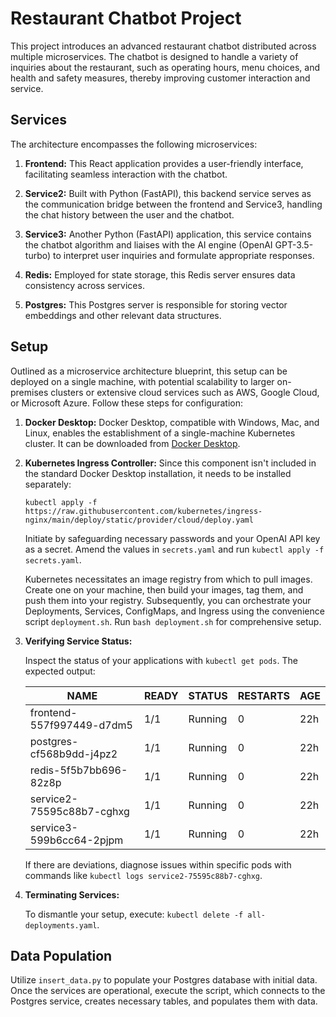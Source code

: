 # Restaurant Chatbot Project

This project introduces an advanced restaurant chatbot distributed across multiple microservices. The chatbot is designed to handle a variety of inquiries about the restaurant, such as operating hours, menu choices, and health and safety measures, thereby improving customer interaction and service.

## Services

The architecture encompasses the following microservices:

1. **Frontend:** This React application provides a user-friendly interface, facilitating seamless interaction with the chatbot.

2. **Service2:** Built with Python (FastAPI), this backend service serves as the communication bridge between the frontend and Service3, handling the chat history between the user and the chatbot.

3. **Service3:** Another Python (FastAPI) application, this service contains the chatbot algorithm and liaises with the AI engine (OpenAI GPT-3.5-turbo) to interpret user inquiries and formulate appropriate responses.

4. **Redis:** Employed for state storage, this Redis server ensures data consistency across services.

5. **Postgres:** This Postgres server is responsible for storing vector embeddings and other relevant data structures.

## Setup

Outlined as a microservice architecture blueprint, this setup can be deployed on a single machine, with potential scalability to larger on-premises clusters or extensive cloud services such as AWS, Google Cloud, or Microsoft Azure. Follow these steps for configuration:

1. **Docker Desktop:** Docker Desktop, compatible with Windows, Mac, and Linux, enables the establishment of a single-machine Kubernetes cluster. It can be downloaded from [Docker Desktop](https://www.docker.com/products/docker-desktop/).

2. **Kubernetes Ingress Controller:** Since this component isn't included in the standard Docker Desktop installation, it needs to be installed separately:

   ```shell
   kubectl apply -f https://raw.githubusercontent.com/kubernetes/ingress-nginx/main/deploy/static/provider/cloud/deploy.yaml
   ```

   Initiate by safeguarding necessary passwords and your OpenAI API key as a secret. Amend the values in `secrets.yaml` and run `kubectl apply -f secrets.yaml`.

   Kubernetes necessitates an image registry from which to pull images. Create one on your machine, then build your images, tag them, and push them into your registry. Subsequently, you can orchestrate your Deployments, Services, ConfigMaps, and Ingress using the convenience script `deployment.sh`. Run `bash deployment.sh` for comprehensive setup.

3. **Verifying Service Status:**

   Inspect the status of your applications with `kubectl get pods`. The expected output:

   | NAME                      | READY | STATUS  | RESTARTS | AGE |
   | ------------------------- | ----- | ------- | -------- | --- |
   | frontend-557f997449-d7dm5 | 1/1   | Running | 0        | 22h |
   | postgres-cf568b9dd-j4pz2  | 1/1   | Running | 0        | 22h |
   | redis-5f5b7bb696-82z8p    | 1/1   | Running | 0        | 22h |
   | service2-75595c88b7-cghxg | 1/1   | Running | 0        | 22h |
   | service3-599b6cc64-2pjpm  | 1/1   | Running | 0        | 22h |

   If there are deviations, diagnose issues within specific pods with commands like `kubectl logs service2-75595c88b7-cghxg`.

4. **Terminating Services:**

   To dismantle your setup, execute: `kubectl delete -f all-deployments.yaml`.

## Data Population

Utilize `insert_data.py` to populate your Postgres database with initial data. Once the services are operational, execute the script, which connects to the Postgres service, creates necessary tables, and populates them with data.
